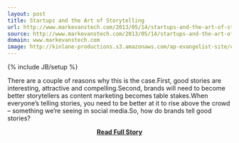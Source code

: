 ```yaml
---
layout: post
title: Startups and the Art of Storytelling
url: http://www.markevanstech.com/2013/05/14/startups-and-the-art-of-storytelling/
source: http://www.markevanstech.com/2013/05/14/startups-and-the-art-of-storytelling/
domain: www.markevanstech.com
image: http://kinlane-productions.s3.amazonaws.com/ap-evangelist-site/curated/screenshots/8734_www_markevanstech_com.png
---
```

{% include JB/setup %}<p>There are a couple of reasons why this is the case.First, good stories are interesting, attractive and compelling.Second, brands will need to become better storytellers as content marketing becomes table stakes.When everyone’s telling stories, you need to be better at it to rise above the crowd – something we’re seeing in social media.So, how do brands tell good stories?</p>
<center><p><a href="http://www.markevanstech.com/2013/05/14/startups-and-the-art-of-storytelling/" style='padding:25px; font-sze:18px; font-weight: bold;'>Read Full Story</a></p></center>

